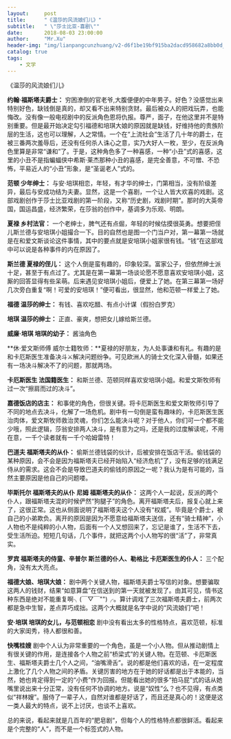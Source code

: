 ```yaml
---
layout:     post
title:      "《温莎的风流娘们儿》"
subtitle:   " \"莎士比亚-喜剧\""
date:       2018-08-03 23:00:00
author:     "Mr.Xu"
header-img: "img/lianpangcunzhuang/v2-d6f1be19bf915ba2dacd958682a8bb0d_b.jpg"
catalog: true
tags:
    - 文学
---
```


《温莎的风流娘们儿》

**约翰·福斯塔夫爵士：**
穷困潦倒的官老爷,大腹便便的中年男子。好色？没感觉出来特别好色，缺钱倒是真的，却又看不出来特别贪财。最后被众人的把戏玩弄，也能悔改。没有像一般电视剧中的反派角色恩将仇报。尊严，面子，在他这里并不是特别重要。但是最开始决定勾引福德和培琪大娘的原因就是缺钱，好维持他的贵族阶层的生活，这也可以理解，人之常情。一个在“上流社会”生活了几十年的爵士，在被三番两次羞辱后，还没有任何杀人诛心之意，实乃大好人一枚，至少，在反派角色里算是非常“谦和”了。于是，这种角色多了一种喜感，一种“小丑”式的喜感，这里的小丑不是指蝙蝠侠中希斯·莱杰那种小丑的喜感，是完全善意，不可憎、不恐怖，平易近人的“小丑”形象，是“圣诞老人”式的。

**范顿 少年绅士：**
与安·培琪相恋，年轻，有才华的绅士，门第相当，没有阶级差异，最后与安成功结为夫妻。显然，这是一个喜剧，一个让人皆大欢喜的戏剧。这部戏剧创作于莎士比亚戏剧的第一阶段，又称“历史剧，戏剧时期”。那时的大英帝国，国运昌盛，经济繁荣，在莎翁的创作中，基调多为乐观、明朗。

**夏禄 乡村法官：**
一个老绅士，脾气还有点倔，年轻的时候估摸很英勇。想要把侄儿斯兰德与安培琪小姐撮合一下。目的自然也是图一个门当户对，第一幕第一场就是在和爱文斯谈论这件事情，其中的要点就是安培琪小姐家很有钱。“钱”在这部戏中可以说是各种事件的内在原因了。

**斯兰德 夏禄的侄儿：**
这个人倒是蛮有趣的，印象较深。富家公子，但依然绅士派十足，甚至于有点过了。尤其是在第一幕第一场谈论愿不愿意喜欢安培琪小姐，这厮的回答显得有些呆萌。后来遇见安培琪小姐后，便爱上了她。在第三幕第一场好几次旁白重复“啊！可爱的安培琪！”便可看出，很显然，他和范顿一样爱上了她。

**福德 温莎的绅士：**
有钱、喜欢吃醋、有点小计谋（假扮白罗克）

**培琪 温莎的绅士：**
正直、豪爽，想把女儿嫁给斯兰德。

**威廉·培琪 培琪的幼子：**
酱油角色

**休·爱文斯师傅 威尔士籍牧师：**夏禄的好朋友，为人处事谦和有礼。有趣的是和卡厄斯医生准备决斗⚔️解决问题纷争。可见欧洲人的骑士文化深入骨髓，如果还有一场决斗解决不了的问题，那就两场。

**卡厄斯医生 法国籍医生：**
和斯兰德、范顿同样喜欢安培琪小姐。和爱文斯牧师有过一次“擦肩而过的决斗”。

**嘉德饭店的店主：**
和事佬的角色，但很关键。将卡厄斯医生和爱文斯牧师引导了不同的地点去决斗，化解了一场危机。剧中有一句倒是蛮有趣味的，卡厄斯医生医治肉体，爱文斯牧师救治灵魂，你们怎么能决斗呢？对于他人，你们可一个都不能少哦，照此逻辑，莎翁安排两人决斗，是有意为之吗，还是我的过度解读呢，不用在意，一千个读者就有一千个哈姆雷特！

**巴道夫 福斯塔夫的从仆：**
偷斯兰德钱袋的伙计，后被安排在饭店干活。偷钱袋的某种原因，会不会是因为福斯塔夫已经开始陷入“经济危机”了，没有足够的钱满足侍从的需求。这会不会是导致巴道夫的偷钱的原因之一呢？我认为是有可能的，当然主要原因是他自己的问题喽。

**毕斯托尔 福斯塔夫的从仆**
**尼姆 福斯塔夫的从仆：**
这两个人一起说，反派的两个仆人，跟福斯塔夫混的时候俨然“狗腿子”的角色。离开福斯塔夫后，报复心就上来了，这很正常。这也从侧面说明了福斯塔夫这个人没有“权威”。毕竟是个爵士，被自己的小弟欺负。离开的原因是因为不愿意给福斯塔夫送信，还有“骑士精神”，小人物也不是纯粹的小人物，后面有一个人又想回来了，忘记是谁了，生活不下去，受生活所迫。短短几句话，几个事件，就把这两个小人物写的很“活”了，非常真实。

**罗宾 福斯塔夫的侍童、辛普尔 斯兰德的仆人、勒格比 卡厄斯医生的仆人：**
三个配角，没有太大亮点。

**福德大娘、培琪大娘：**
剧中两个关键人物，福斯塔夫爵士写信的对象。想要骗取这两人的钱财，结果“如意算盘”在信送到的第一天就被发现了。由其可见，情书这种东西是绝对不能重复啊╮(￣▽￣"")╭。算计调戏了三次福斯塔夫爵士，前两次都是急中生智，差点弄巧成拙。这两个大概就是名字中说的“风流娘们”吧！

**安·培琪 培琪的女儿，与范顿相恋**
剧中没有看出太多的性格特点，喜欢范顿，标准的大家闺秀，待人都很和善。

**快嘴桂嫂**
剧中个人认为非常重要的一个角色，虽是一个小人物。但从推动剧情上有很关键的作用，是连接各个人物之前“桥梁式”的关键人物。在范顿、卡厄斯医生、福斯塔夫爵士几个人之间，“油嘴滑舌”。说的都是他们喜欢的话，在一定程度上激化了几个人物之间的矛盾。关键厉害的地方在于她的好话都是出于本能的，当然，她也肯定得到一定的“小费”作为回报。但能看出她的很多“拍马屁”式的话从她嘴里说出来十分正常，没有任何不协调的地方。说是“奴性”么？也不见得，有点类似“祥林嫂”。服侍了一辈子人，自然对谁都是好话了，而且还是真心的！这便是这一类人最大的特点，说不上讨厌，也谈不上喜欢。

 

总的来说，看起来就是几百年的“肥皂剧“，但每个人的性格特点都很鲜活。看起来是个完整的“人”，而不是一个标签式的人物。